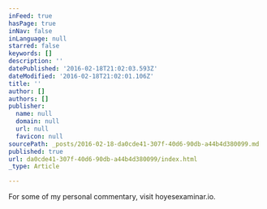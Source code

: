 ```yaml
---
inFeed: true
hasPage: true
inNav: false
inLanguage: null
starred: false
keywords: []
description: ''
datePublished: '2016-02-18T21:02:03.593Z'
dateModified: '2016-02-18T21:02:01.106Z'
title: ''
author: []
authors: []
publisher:
  name: null
  domain: null
  url: null
  favicon: null
sourcePath: _posts/2016-02-18-da0cde41-307f-40d6-90db-a44b4d380099.md
published: true
url: da0cde41-307f-40d6-90db-a44b4d380099/index.html
_type: Article

---
```

For some of my personal commentary, visit hoyesexaminar.io.